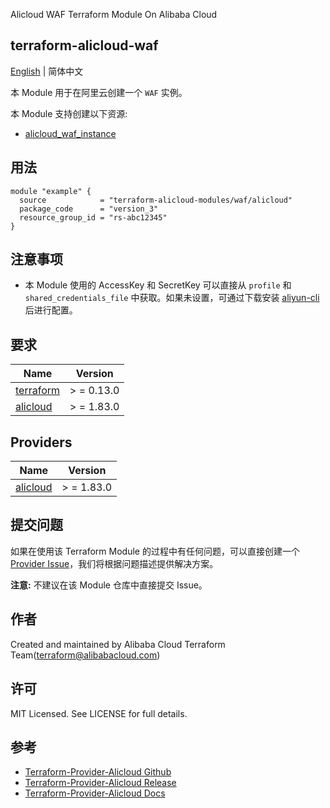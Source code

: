 Alicloud WAF Terraform Module On Alibaba Cloud

terraform-alicloud-waf
---

[English](README.md) | 简体中文

本 Module 用于在阿里云创建一个 `WAF` 实例。

本 Module 支持创建以下资源:

* [alicloud_waf_instance](https://registry.terraform.io/providers/aliyun/alicloud/latest/docs/resources/waf_instance)

## 用法

```hcl
module "example" {
  source            = "terraform-alicloud-modules/waf/alicloud"
  package_code      = "version_3"
  resource_group_id = "rs-abc12345"
}
```

## 注意事项

* 本 Module 使用的 AccessKey 和 SecretKey 可以直接从 `profile` 和 `shared_credentials_file`
  中获取。如果未设置，可通过下载安装 [aliyun-cli](https://github.com/aliyun/aliyun-cli#installation) 后进行配置。

## 要求

| Name | Version |
|------|---------|
| <a name="requirement_terraform"></a> [terraform](#requirement\_terraform) | > = 0.13.0 |
| <a name="requirement_alicloud"></a> [alicloud](#requirement\_alicloud) | > = 1.83.0 |

## Providers

| Name | Version |
|------|---------|
| <a name="provider_alicloud"></a> [alicloud](#provider\_alicloud) | > = 1.83.0 |

## 提交问题

如果在使用该 Terraform Module
的过程中有任何问题，可以直接创建一个 [Provider Issue](https://github.com/aliyun/terraform-provider-alicloud/issues/new)，我们将根据问题描述提供解决方案。

**注意:** 不建议在该 Module 仓库中直接提交 Issue。

## 作者

Created and maintained by Alibaba Cloud Terraform Team(terraform@alibabacloud.com)

## 许可

MIT Licensed. See LICENSE for full details.

## 参考

* [Terraform-Provider-Alicloud Github](https://github.com/aliyun/terraform-provider-alicloud)
* [Terraform-Provider-Alicloud Release](https://releases.hashicorp.com/terraform-provider-alicloud/)
* [Terraform-Provider-Alicloud Docs](https://registry.terraform.io/providers/aliyun/alicloud/latest/docs)
